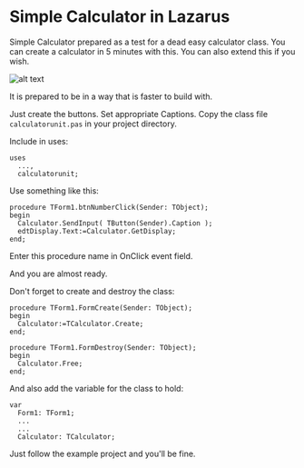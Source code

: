 # Simple Calculator in Lazarus
Simple Calculator prepared as a test for a dead easy calculator class. You can create a calculator in 5 minutes with this. You can also extend this if you wish.

![alt text](https://github.com/adnan360/simple-calculator-lazarus/raw/master/common/screenshots/screenshot-1.png "Simple Calculator in Lazarus - Simple calculator app that could be made 5 minutes! For practically any platform! - Screenshot after typing some digits")

It is prepared to be in a way that is faster to build with.

Just create the buttons. Set appropriate Captions. Copy the class file `calculatorunit.pas` in your project directory.

Include in uses:
```
uses
  ...,
  calculatorunit;
```

Use something like this:
```
procedure TForm1.btnNumberClick(Sender: TObject);
begin
  Calculator.SendInput( TButton(Sender).Caption );
  edtDisplay.Text:=Calculator.GetDisplay;
end;
```

Enter this procedure name in OnClick event field.

And you are almost ready.

Don't forget to create and destroy the class:
```
procedure TForm1.FormCreate(Sender: TObject);
begin
  Calculator:=TCalculator.Create;
end;

procedure TForm1.FormDestroy(Sender: TObject);
begin
  Calculator.Free;
end;
```

And also add the variable for the class to hold:
```
var
  Form1: TForm1;
  ...
  ...
  Calculator: TCalculator;
```

Just follow the example project and you'll be fine.
